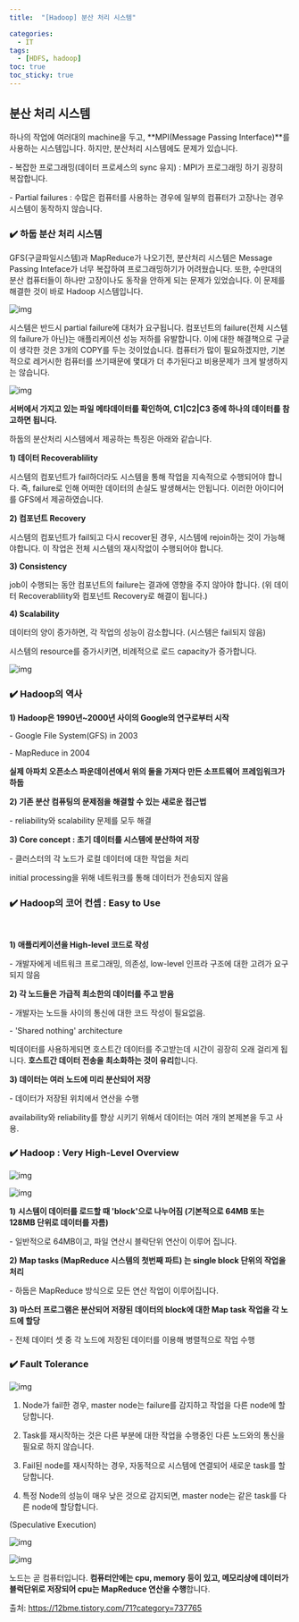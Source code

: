 ```yaml
---
title:  "[Hadoop] 분산 처리 시스템"

categories:
  - IT
tags:
  - [HDFS, hadoop]
toc: true
toc_sticky: true
---
```




## **분산 처리 시스템**



하나의 작업에 여러대의 machine을 두고, **MPI(Message Passing Interface)**를 사용하는 시스템입니다. 하지만, 분산처리 시스템에도 문제가 있습니다.

\- 복잡한 프로그래밍(데이터 프로세스의 sync 유지) : MPI가 프로그래밍 하기 굉장히 복잡합니다.

\- Partial failures : 수많은 컴퓨터를 사용하는 경우에 일부의 컴퓨터가 고장나는 경우 시스템이 동작하지 않습니다.



### **✔️** 하둡 분산 처리 시스템

GFS(구글파일시스템)과 MapReduce가 나오기전, 분산처리 시스템은 Message Passing Inteface가 너무 복잡하여 프로그래밍하기가 어려웠습니다. 또한, 수만대의 분산 컴퓨터들이 하나만 고장이나도 동작을 안하게 되는 문제가 있었습니다. 이 문제를 해결한 것이 바로 Hadoop 시스템입니다.



![img](https://t1.daumcdn.net/cfile/tistory/2351FD385902BB6C2D)



시스템은 반드시 partial failure에 대처가 요구됩니다. 컴포넌트의 failure(전체 시스템의 failure가 아닌)는 애플리케이션 성능 저하를 유발합니다. 이에 대한 해결책으로 구글이 생각한 것은 3개의 COPY를 두는 것이었습니다. 컴퓨터가 많이 필요하겠지만, 기본적으로 레거시한 컴퓨터를 쓰기때문에 몇대가 더 추가된다고 비용문제가 크게 발생하지는 않습니다.



![img](https://t1.daumcdn.net/cfile/tistory/2443DE3C5902C4F815)



**서버에서 가지고 있는 파일 메타데이터를 확인하여, C1|C2|C3 중에 하나의 데이터를 참고하면 됩니다.** 



하둡의 분산처리 시스템에서 제공하는 특징은 아래와 같습니다.



**1) 데이터 Recoverablility**

시스템의 컴포넌트가 fail하더라도 시스템을 통해 작업을 지속적으로 수행되어야 합니다. 즉, failure로 인해 어떠한 데이터의 손실도 발생해서는 안됩니다. 이러한 아이디어를 GFS에서 제공하였습니다.



**2) 컴포넌트 Recovery**

시스템의 컴포넌트가 fail되고 다시 recover된 경우, 시스템에 rejoin하는 것이 가능해야합니다. 이 작업은 전체 시스템의 재시작없이 수행되어야 합니다.



**3) Consistency**

job이 수행되는 동안 컴포넌트의 failure는 결과에 영향을 주지 않아야 합니다. (위 데이터 Recoverablility와 컴포넌트 Recovery로 해결이 됩니다.)



**4) Scalability**

데이터의 양이 증가하면, 각 작업의 성능이 감소합니다. (시스템은 fail되지 않음)

시스템의 resource를 증가시키면, 비례적으로 로드 capacity가 증가합니다.



![img](https://t1.daumcdn.net/cfile/tistory/2320523C5902C0C325)





### ✔️ **Hadoop의 역사**



**1) Hadoop은 1990년~2000년 사이의 Google의 연구로부터 시작**

 \- Google File System(GFS) in 2003

 \- MapReduce in 2004

 **실제 아파치 오픈소스 파운데이션에서 위의 둘을 가져다 만든 소프트웨어 프레임워크가 하둡**



**2) 기존 분산 컴퓨팅의 문제점을 해결할 수 있는 새로운 접근법**

 \- reliability와 scalability 문제를 모두 해결



**3) Core concept : 초기 데이터를 시스템에 분산하여 저장**

 \- 클러스터의 각 노드가 로컬 데이터에 대한 작업을 처리

  initial processing을 위해 네트워크를 통해 데이터가 전송되지 않음



### **✔️ Hadoop의 코어 컨셉 : Easy to Use**

<br>

**1) 애플리케이션을 High-level 코드로 작성**

 \- 개발자에게 네트워크 프로그래밍, 의존성, low-level 인프라 구조에 대한 고려가 요구되지 않음



**2) 각 노드들은 가급적 최소한의 데이터를 주고 받음**

 \- 개발자는 노드들 사이의 통신에 대한 코드 작성이 필요없음.

 \- 'Shared nothing' architecture

빅데이터를 사용하게되면 호스트간 데이터를 주고받는데 시간이 굉장히 오래 걸리게 됩니다. **호스트간 데이터 전송을 최소화하는 것이 유리**합니다.



**3) 데이터는 여러 노드에 미리 분산되어 저장**

 \- 데이터가 저장된 위치에서 연산을 수행

  availability와 reliability를 향상 시키기 위해서 데이터는 여러 개의 본제본을 두고 사용.





### **✔️** **Hadoop : Very High-Level Overview**



![img](https://t1.daumcdn.net/cfile/tistory/267B34395902C5120B)





![img](https://t1.daumcdn.net/cfile/tistory/21792A3A5902C53718)



**1)** **시스템이 데이터를 로드할 때 'block'으로 나누어짐 (기본적으로 64MB 또는 128MB 단위로 데이터를 자름)**

\- 일반적으로 64MB이고, 파일 연산시 블락단위 연산이 이루어 집니다.

**2)** **Map tasks (MapReduce 시스템의 첫번째 파트) 는 single block 단위의 작업을 처리**

\- 하둡은 MapReduce 방식으로 모든 연산 작업이 이루어집니다.

**3)** **마스터 프로그램은 분산되어 저장된 데이터의 block에 대한 Map task 작업을 각 노드에 할당**

\- 전체 데이터 셋 중 각 노드에 저장된 데이터를 이용해 병렬적으로 작업 수행





### **✔️** **Fault Tolerance**



![img](https://t1.daumcdn.net/cfile/tistory/225F74365902C6421D)



1) Node가 fail한 경우, master node는 failure를 감지하고 작업을 다른 node에 할당합니다.

2) Task를 재시작하는 것은 다른 부분에 대한 작업을 수행중인 다른 노드와의 통신을 필요로 하지 않습니다.

3) Fail된 node를 재시작하는 경우, 자동적으로 시스템에 연결되어 새로운 task를 할당합니다.

4) 특정 Node의 성능이 매우 낮은 것으로 감지되면, master node는 같은 task를 다른 node에 할당합니다.

 (Speculative Execution)





![img](https://t1.daumcdn.net/cfile/tistory/264CAD365902C75102)



![img](https://t1.daumcdn.net/cfile/tistory/221A66345902C77B38)





노드는 곧 컴퓨터입니다. **컴퓨터안에는 cpu, memory 등이 있고, 메모리상에 데이터가 블럭단위로 저장되어 cpu는 MapReduce 연산을 수행**합니다. 



출처: https://12bme.tistory.com/71?category=737765